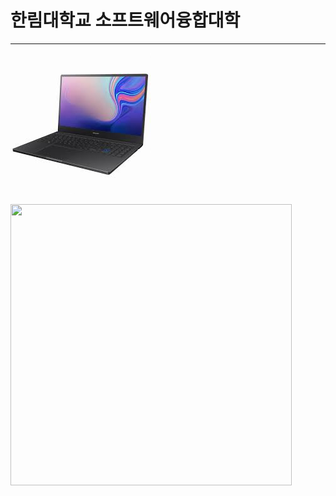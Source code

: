 # 한림대학교 소프트웨어융합대학
---
![이력서 사진](notebook.jpg)

<img src="/path/to/notebook.jpg" width="450px" height="450px">
